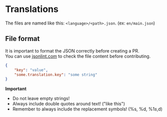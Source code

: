 # Translations

The files are named like this: `<language>/<path>.json`. (ex: `en/main.json`)  

## File format

It is important to format the JSON correctly before creating a PR.  
You can use [jsonlint.com](https://jsonlint.com/) to check the file content before contributing.  

```json
{
    "key": "value",
    "some.translation.key": "some string"
}
```

**Important**  

- Do not leave empty strings!
- Always include double quotes around text! ("like this")
- Remember to always include the replacement symbols! (%s, %d, %1$s, %2$d)
